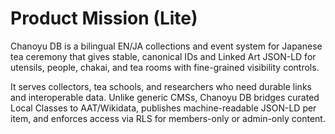 # Product Mission (Lite)

Chanoyu DB is a bilingual EN/JA collections and event system for Japanese tea ceremony that gives stable, canonical IDs and Linked Art JSON-LD for utensils, people, chakai, and tea rooms with fine-grained visibility controls.

It serves collectors, tea schools, and researchers who need durable links and interoperable data. Unlike generic CMSs, Chanoyu DB bridges curated Local Classes to AAT/Wikidata, publishes machine-readable JSON-LD per item, and enforces access via RLS for members-only or admin-only content.

